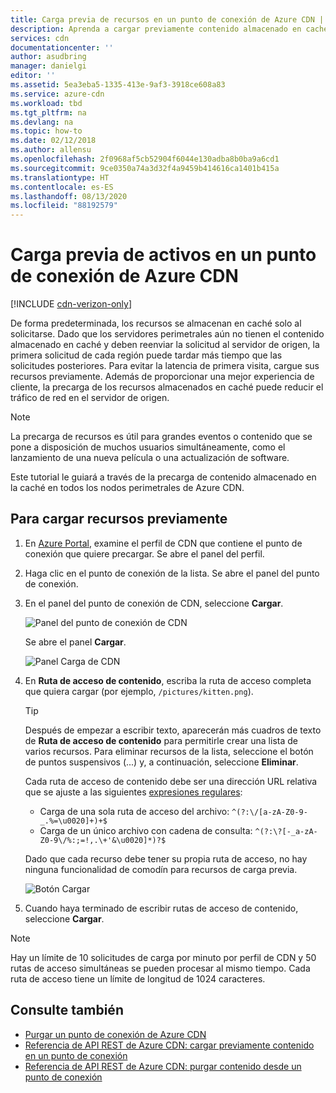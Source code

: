 ```yaml
---
title: Carga previa de recursos en un punto de conexión de Azure CDN | Microsoft Docs
description: Aprenda a cargar previamente contenido almacenado en caché en un punto de conexión de Azure Content Delivery Network. Esta característica está disponible en determinadas versiones del producto.
services: cdn
documentationcenter: ''
author: asudbring
manager: danielgi
editor: ''
ms.assetid: 5ea3eba5-1335-413e-9af3-3918ce608a83
ms.service: azure-cdn
ms.workload: tbd
ms.tgt_pltfrm: na
ms.devlang: na
ms.topic: how-to
ms.date: 02/12/2018
ms.author: allensu
ms.openlocfilehash: 2f0968af5cb52904f6044e130adba8b0ba9a6cd1
ms.sourcegitcommit: 9ce0350a74a3d32f4a9459b414616ca1401b415a
ms.translationtype: HT
ms.contentlocale: es-ES
ms.lasthandoff: 08/13/2020
ms.locfileid: "88192579"
---
```

# <a name="pre-load-assets-on-an-azure-cdn-endpoint"></a>Carga previa de activos en un punto de conexión de Azure CDN
[!INCLUDE [cdn-verizon-only](../../includes/cdn-verizon-only.md)]

De forma predeterminada, los recursos se almacenan en caché solo al solicitarse. Dado que los servidores perimetrales aún no tienen el contenido almacenado en caché y deben reenviar la solicitud al servidor de origen, la primera solicitud de cada región puede tardar más tiempo que las solicitudes posteriores. Para evitar la latencia de primera visita, cargue sus recursos previamente. Además de proporcionar una mejor experiencia de cliente, la precarga de los recursos almacenados en caché puede reducir el tráfico de red en el servidor de origen.

> [!NOTE]
> La precarga de recursos es útil para grandes eventos o contenido que se pone a disposición de muchos usuarios simultáneamente, como el lanzamiento de una nueva película o una actualización de software.
> 
> 

Este tutorial le guiará a través de la precarga de contenido almacenado en la caché en todos los nodos perimetrales de Azure CDN.

## <a name="to-pre-load-assets"></a>Para cargar recursos previamente
1. En [Azure Portal](https://portal.azure.com), examine el perfil de CDN que contiene el punto de conexión que quiere precargar. Se abre el panel del perfil.
    
2. Haga clic en el punto de conexión de la lista. Se abre el panel del punto de conexión.
3. En el panel del punto de conexión de CDN, seleccione **Cargar**.
   
    ![Panel del punto de conexión de CDN](./media/cdn-preload-endpoint/cdn-endpoint-blade.png)
   
    Se abre el panel **Cargar**.
   
    ![Panel Carga de CDN](./media/cdn-preload-endpoint/cdn-load-blade.png)
4. En **Ruta de acceso de contenido**, escriba la ruta de acceso completa que quiera cargar (por ejemplo, `/pictures/kitten.png`).
   
   > [!TIP]
   > Después de empezar a escribir texto, aparecerán más cuadros de texto de **Ruta de acceso de contenido** para permitirle crear una lista de varios recursos. Para eliminar recursos de la lista, seleccione el botón de puntos suspensivos (...) y, a continuación, seleccione **Eliminar**.
   > 
   > Cada ruta de acceso de contenido debe ser una dirección URL relativa que se ajuste a las siguientes [expresiones regulares](/dotnet/standard/base-types/regular-expression-language-quick-reference):  
   > - Carga de una sola ruta de acceso del archivo: `^(?:\/[a-zA-Z0-9-_.%=\u0020]+)+$`  
   > - Carga de un único archivo con cadena de consulta: `^(?:\?[-_a-zA-Z0-9\/%:;=!,.\+'&\u0020]*)?$` 
   > 
   > Dado que cada recurso debe tener su propia ruta de acceso, no hay ninguna funcionalidad de comodín para recursos de carga previa.
   > 
   > 
   
    ![Botón Cargar](./media/cdn-preload-endpoint/cdn-load-paths.png)
5. Cuando haya terminado de escribir rutas de acceso de contenido, seleccione **Cargar**.
   

> [!NOTE]
> Hay un límite de 10 solicitudes de carga por minuto por perfil de CDN y 50 rutas de acceso simultáneas se pueden procesar al mismo tiempo. Cada ruta de acceso tiene un límite de longitud de 1024 caracteres.
> 
> 

## <a name="see-also"></a>Consulte también
* [Purgar un punto de conexión de Azure CDN](cdn-purge-endpoint.md)
* [Referencia de API REST de Azure CDN: cargar previamente contenido en un punto de conexión](https://docs.microsoft.com/rest/api/cdn/endpoints/loadcontent)
* [Referencia de API REST de Azure CDN: purgar contenido desde un punto de conexión](https://docs.microsoft.com/rest/api/cdn/endpoints/purgecontent)


